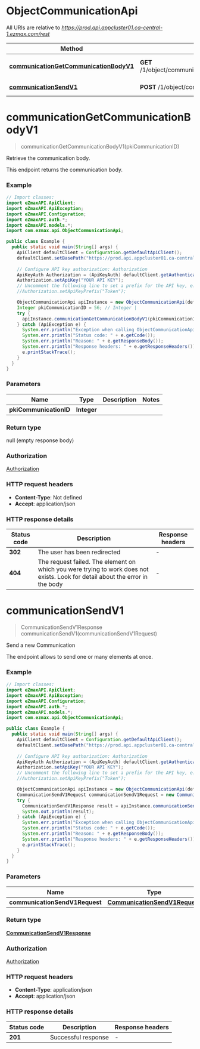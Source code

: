 # ObjectCommunicationApi

All URIs are relative to *https://prod.api.appcluster01.ca-central-1.ezmax.com/rest*

| Method | HTTP request | Description |
|------------- | ------------- | -------------|
| [**communicationGetCommunicationBodyV1**](ObjectCommunicationApi.md#communicationGetCommunicationBodyV1) | **GET** /1/object/communication/{pkiCommunicationID}/getCommunicationBody | Retrieve the communication body. |
| [**communicationSendV1**](ObjectCommunicationApi.md#communicationSendV1) | **POST** /1/object/communication/send | Send a new Communication |


<a id="communicationGetCommunicationBodyV1"></a>
# **communicationGetCommunicationBodyV1**
> communicationGetCommunicationBodyV1(pkiCommunicationID)

Retrieve the communication body.

This endpoint returns the communication body.

### Example
```java
// Import classes:
import eZmaxAPI.ApiClient;
import eZmaxAPI.ApiException;
import eZmaxAPI.Configuration;
import eZmaxAPI.auth.*;
import eZmaxAPI.models.*;
import com.ezmax.api.ObjectCommunicationApi;

public class Example {
  public static void main(String[] args) {
    ApiClient defaultClient = Configuration.getDefaultApiClient();
    defaultClient.setBasePath("https://prod.api.appcluster01.ca-central-1.ezmax.com/rest");
    
    // Configure API key authorization: Authorization
    ApiKeyAuth Authorization = (ApiKeyAuth) defaultClient.getAuthentication("Authorization");
    Authorization.setApiKey("YOUR API KEY");
    // Uncomment the following line to set a prefix for the API key, e.g. "Token" (defaults to null)
    //Authorization.setApiKeyPrefix("Token");

    ObjectCommunicationApi apiInstance = new ObjectCommunicationApi(defaultClient);
    Integer pkiCommunicationID = 56; // Integer | 
    try {
      apiInstance.communicationGetCommunicationBodyV1(pkiCommunicationID);
    } catch (ApiException e) {
      System.err.println("Exception when calling ObjectCommunicationApi#communicationGetCommunicationBodyV1");
      System.err.println("Status code: " + e.getCode());
      System.err.println("Reason: " + e.getResponseBody());
      System.err.println("Response headers: " + e.getResponseHeaders());
      e.printStackTrace();
    }
  }
}
```

### Parameters

| Name | Type | Description  | Notes |
|------------- | ------------- | ------------- | -------------|
| **pkiCommunicationID** | **Integer**|  | |

### Return type

null (empty response body)

### Authorization

[Authorization](../README.md#Authorization)

### HTTP request headers

 - **Content-Type**: Not defined
 - **Accept**: application/json

### HTTP response details
| Status code | Description | Response headers |
|-------------|-------------|------------------|
| **302** | The user has been redirected |  -  |
| **404** | The request failed. The element on which you were trying to work does not exists. Look for detail about the error in the body |  -  |

<a id="communicationSendV1"></a>
# **communicationSendV1**
> CommunicationSendV1Response communicationSendV1(communicationSendV1Request)

Send a new Communication

The endpoint allows to send one or many elements at once.

### Example
```java
// Import classes:
import eZmaxAPI.ApiClient;
import eZmaxAPI.ApiException;
import eZmaxAPI.Configuration;
import eZmaxAPI.auth.*;
import eZmaxAPI.models.*;
import com.ezmax.api.ObjectCommunicationApi;

public class Example {
  public static void main(String[] args) {
    ApiClient defaultClient = Configuration.getDefaultApiClient();
    defaultClient.setBasePath("https://prod.api.appcluster01.ca-central-1.ezmax.com/rest");
    
    // Configure API key authorization: Authorization
    ApiKeyAuth Authorization = (ApiKeyAuth) defaultClient.getAuthentication("Authorization");
    Authorization.setApiKey("YOUR API KEY");
    // Uncomment the following line to set a prefix for the API key, e.g. "Token" (defaults to null)
    //Authorization.setApiKeyPrefix("Token");

    ObjectCommunicationApi apiInstance = new ObjectCommunicationApi(defaultClient);
    CommunicationSendV1Request communicationSendV1Request = new CommunicationSendV1Request(); // CommunicationSendV1Request | 
    try {
      CommunicationSendV1Response result = apiInstance.communicationSendV1(communicationSendV1Request);
      System.out.println(result);
    } catch (ApiException e) {
      System.err.println("Exception when calling ObjectCommunicationApi#communicationSendV1");
      System.err.println("Status code: " + e.getCode());
      System.err.println("Reason: " + e.getResponseBody());
      System.err.println("Response headers: " + e.getResponseHeaders());
      e.printStackTrace();
    }
  }
}
```

### Parameters

| Name | Type | Description  | Notes |
|------------- | ------------- | ------------- | -------------|
| **communicationSendV1Request** | [**CommunicationSendV1Request**](CommunicationSendV1Request.md)|  | |

### Return type

[**CommunicationSendV1Response**](CommunicationSendV1Response.md)

### Authorization

[Authorization](../README.md#Authorization)

### HTTP request headers

 - **Content-Type**: application/json
 - **Accept**: application/json

### HTTP response details
| Status code | Description | Response headers |
|-------------|-------------|------------------|
| **201** | Successful response |  -  |

